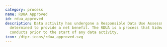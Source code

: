 ```yaml
---
category: process
name: RDUA Approved
id: rdua_approved
description: Data activity has undergone a Responsible Data Use Assessment and
  determined to provide a net benefit. The RDUA is a process that Sidewalk Labs
  conducts prior to the start of any data activity.
icon: /dtpr-icons/rdua_approved.svg
---
```

